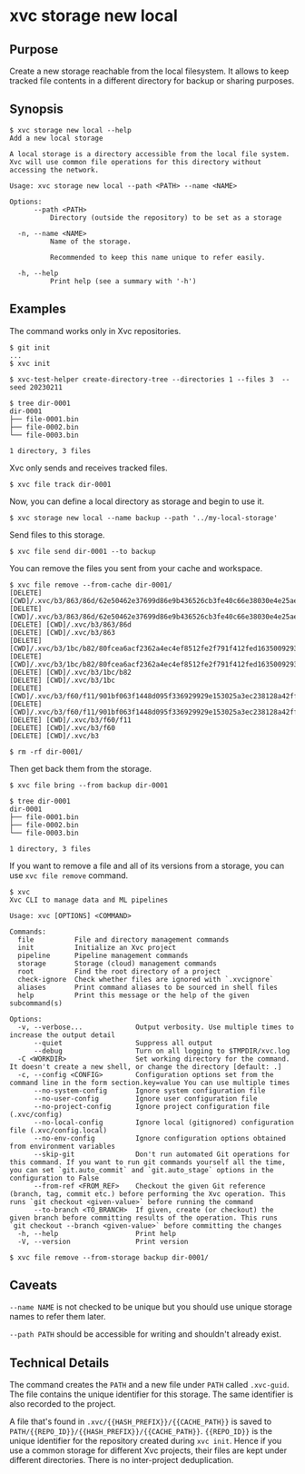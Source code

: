 # xvc storage new local

## Purpose

Create a new storage reachable from the local filesystem.
It allows to keep tracked file contents in a different directory for backup or sharing purposes.

## Synopsis

```console
$ xvc storage new local --help
Add a new local storage

A local storage is a directory accessible from the local file system. Xvc will use common file operations for this directory without accessing the network.

Usage: xvc storage new local --path <PATH> --name <NAME>

Options:
      --path <PATH>
          Directory (outside the repository) to be set as a storage

  -n, --name <NAME>
          Name of the storage.
          
          Recommended to keep this name unique to refer easily.

  -h, --help
          Print help (see a summary with '-h')

```

## Examples

The command works only in Xvc repositories.

```console
$ git init
...
$ xvc init

$ xvc-test-helper create-directory-tree --directories 1 --files 3  --seed 20230211

$ tree dir-0001
dir-0001
├── file-0001.bin
├── file-0002.bin
└── file-0003.bin

1 directory, 3 files

```

Xvc only sends and receives tracked files.

```console
$ xvc file track dir-0001
```

Now, you can define a local directory as storage and begin to use it.

```console
$ xvc storage new local --name backup --path '../my-local-storage'

```

Send files to this storage.

```console
$ xvc file send dir-0001 --to backup

```

You can remove the files you sent from your cache and workspace.

```console
$ xvc file remove --from-cache dir-0001/
[DELETE] [CWD]/.xvc/b3/863/86d/62e50462e37699d86e9b436526cb3fe40c66e38030e4e25ae4e168193a/0.bin
[DELETE] [CWD]/.xvc/b3/863/86d/62e50462e37699d86e9b436526cb3fe40c66e38030e4e25ae4e168193a
[DELETE] [CWD]/.xvc/b3/863/86d
[DELETE] [CWD]/.xvc/b3/863
[DELETE] [CWD]/.xvc/b3/1bc/b82/80fcea6acf2362a4ec4ef8512fe2f791f412fed1635009293abedcad88/0.bin
[DELETE] [CWD]/.xvc/b3/1bc/b82/80fcea6acf2362a4ec4ef8512fe2f791f412fed1635009293abedcad88
[DELETE] [CWD]/.xvc/b3/1bc/b82
[DELETE] [CWD]/.xvc/b3/1bc
[DELETE] [CWD]/.xvc/b3/f60/f11/901bf063f1448d095f336929929e153025a3ec238128a42ff6e5f080ef/0.bin
[DELETE] [CWD]/.xvc/b3/f60/f11/901bf063f1448d095f336929929e153025a3ec238128a42ff6e5f080ef
[DELETE] [CWD]/.xvc/b3/f60/f11
[DELETE] [CWD]/.xvc/b3/f60
[DELETE] [CWD]/.xvc/b3

$ rm -rf dir-0001/
```

Then get back them from the storage.

```console
$ xvc file bring --from backup dir-0001

$ tree dir-0001
dir-0001
├── file-0001.bin
├── file-0002.bin
└── file-0003.bin

1 directory, 3 files

```

If you want to remove a file and all of its versions from a storage, you can use `xvc file remove` command.

```console
$ xvc
Xvc CLI to manage data and ML pipelines

Usage: xvc [OPTIONS] <COMMAND>

Commands:
  file          File and directory management commands
  init          Initialize an Xvc project
  pipeline      Pipeline management commands
  storage       Storage (cloud) management commands
  root          Find the root directory of a project
  check-ignore  Check whether files are ignored with `.xvcignore`
  aliases       Print command aliases to be sourced in shell files
  help          Print this message or the help of the given subcommand(s)

Options:
  -v, --verbose...             Output verbosity. Use multiple times to increase the output detail
      --quiet                  Suppress all output
      --debug                  Turn on all logging to $TMPDIR/xvc.log
  -C <WORKDIR>                 Set working directory for the command. It doesn't create a new shell, or change the directory [default: .]
  -c, --config <CONFIG>        Configuration options set from the command line in the form section.key=value You can use multiple times
      --no-system-config       Ignore system configuration file
      --no-user-config         Ignore user configuration file
      --no-project-config      Ignore project configuration file (.xvc/config)
      --no-local-config        Ignore local (gitignored) configuration file (.xvc/config.local)
      --no-env-config          Ignore configuration options obtained from environment variables
      --skip-git               Don't run automated Git operations for this command. If you want to run git commands yourself all the time, you can set `git.auto_commit` and `git.auto_stage` options in the configuration to False
      --from-ref <FROM_REF>    Checkout the given Git reference (branch, tag, commit etc.) before performing the Xvc operation. This runs `git checkout <given-value>` before running the command
      --to-branch <TO_BRANCH>  If given, create (or checkout) the given branch before committing results of the operation. This runs `git checkout --branch <given-value>` before committing the changes
  -h, --help                   Print help
  -V, --version                Print version

$ xvc file remove --from-storage backup dir-0001/

```

## Caveats

`--name NAME` is not checked to be unique but you should use unique storage names to refer them later.

`--path PATH`  should be accessible for writing and shouldn't already exist.


## Technical Details

The command creates the `PATH` and a new file under `PATH` called `.xvc-guid`.
The file contains the unique identifier for this storage.
The same identifier is also recorded to the project.

A file that's found in `.xvc/{{HASH_PREFIX}}/{{CACHE_PATH}}` is saved to `PATH/{{REPO_ID}}/{{HASH_PREFIX}}/{{CACHE_PATH}}`.
`{{REPO_ID}}` is the unique identifier for the repository created during `xvc init`.
Hence if you use a common storage for different Xvc projects, their files are kept under different directories.
There is no inter-project deduplication.
